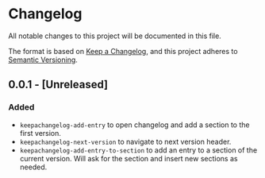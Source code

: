 # Changelog

All notable changes to this project will be documented in this file.

The format is based on [Keep a Changelog](https://keepachangelog.com/en/1.1.0/),
and this project adheres to [Semantic Versioning](https://semver.org/spec/v2.0.0.html).

## 0.0.1 - [Unreleased]

### Added
- `keepachangelog-add-entry` to open changelog and add a section to
  the first version.
- `keepachangelog-next-version` to navigate to next version header.
- `keepachangelog-add-entry-to-section` to add an entry to a section
  of the current version. Will ask for the section and insert new
  sections as needed.
